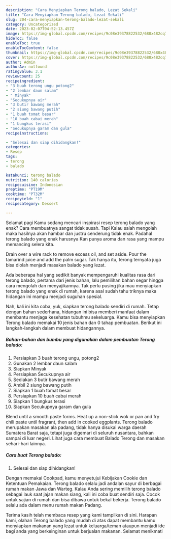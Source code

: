 ```yaml
---
description: "Cara Menyiapkan Terong balado, Lezat Sekali"
title: "Cara Menyiapkan Terong balado, Lezat Sekali"
slug: 204-cara-menyiapkan-terong-balado-lezat-sekali
category: Uncategorized
date: 2023-02-07T04:52:13.457Z
image: https://img-global.cpcdn.com/recipes/9c08e39378822532/680x482cq70/terong-balado-foto-resep-utama.jpg
hideToc: false
enableToc: true
enableTocContent: false
thumbnail: https://img-global.cpcdn.com/recipes/9c08e39378822532/680x482cq70/terong-balado-foto-resep-utama.jpg
cover: https://img-global.cpcdn.com/recipes/9c08e39378822532/680x482cq70/terong-balado-foto-resep-utama.jpg
author: Admin
authorAv: notfound
ratingvalue: 3.1
reviewcount: 25
recipeingredient:
- "3 buah terong ungu potong2"
- "2 lembar daun salam"
- " Minyak"
- "Secukupnya air"
- "3 butir bawang merah"
- "2 siung bawang putih"
- "1 buah tomat besar"
- "10 buah cabai merah"
- "1 bungkus terasi"
- "Secukupnya garam dan gula"
recipeinstructions:

- "Selesai dan siap dihidangkan!"
categories:
- Resep
tags:
- terong
- balado

katakunci: terong balado 
nutrition: 140 calories
recipecuisine: Indonesian
preptime: "PT19M"
cooktime: "PT32M"
recipeyield: "1"
recipecategory: Dessert

---
```



Selamat pagi Kamu sedang mencari inspirasi resep terong balado yang enak? Cara membuatnya sangat tidak susah. Tapi Kalau salah mengolah maka hasilnya akan hambar dan justru cenderung tidak enak. Padahal terong balado yang enak harusnya Kan punya aroma dan rasa yang mampu memancing selera kita.


Drain over a wire rack to remove excess oil, and set aside. Pour the tamarind juice and add the palm sugar. Tak hanya itu, terong ternyata juga bisa diolah menjadi masakan balado yang lezat.

Ada beberapa hal yang sedikit banyak mempengaruhi kualitas rasa dari terong balado, pertama dari jenis bahan, lalu pemilihan bahan segar hingga cara mengolah dan menyajikannya. Tak perlu pusing jika mau menyiapkan terong balado yang enak di rumah, karena asal sudah tahu triknya maka hidangan ini mampu menjadi suguhan spesial.


Nah, kali ini kita coba, yuk, siapkan terong balado sendiri di rumah. Tetap dengan bahan sederhana, hidangan ini bisa memberi manfaat dalam membantu menjaga kesehatan tubuhmu sekeluarga. Kamu bisa menyiapkan Terong balado memakai 10 jenis bahan dan 0 tahap pembuatan. Berikut ini langkah-langkah dalam membuat hidangannya.

<!--inarticleads1-->

##### Bahan-bahan dan bumbu yang digunakan dalam pembuatan Terong balado:

1. Persiapkan 3 buah terong ungu, potong2
1. Gunakan 2 lembar daun salam
1. Siapkan  Minyak
1. Persiapkan Secukupnya air
1. Sediakan 3 butir bawang merah
1. Ambil 2 siung bawang putih
1. Siapkan 1 buah tomat besar
1. Persiapkan 10 buah cabai merah
1. Siapkan 1 bungkus terasi
1. Siapkan Secukupnya garam dan gula


Blend until a smooth paste forms. Heat up a non-stick wok or pan and fry chili paste until fragrant, then add in cooked eggplants. Terong balado merupakan masakan ala padang, tidak hanya disukai warga daerah Sumatera Barat saja, tetapi juga digemari di seluruh nusantara, bahkan sampai di luar negeri. Lihat juga cara membuat Balado Terong dan masakan sehari-hari lainnya. 

<!--inarticleads2-->

##### Cara buat Terong balado:


1. Selesai dan siap dihidangkan!

Dengan memakai Cookpad, kamu menyetujui Kebijakan Cookie dan Ketentuan Pemakaian. Terong balado selalu jadi andalan sayur di berbagai rumah makan Jawa dan Warteg. Kalau Anda sering memilih terong balado sebagai lauk saat jajan makan siang, kali ini coba buat sendiri saja. Cocok untuk sajian di rumah dan bisa dibawa untuk bekal bekerja. Terong balado selalu ada dalam menu rumah makan Padang. 

Terima kasih telah membaca resep yang kami tampilkan di sini. Harapan kami, olahan Terong balado yang mudah di atas dapat membantu kamu menyiapkan makanan yang lezat untuk keluarga/teman ataupun menjadi ide bagi anda yang berkeinginan untuk berjualan makanan. Selamat menikmati
